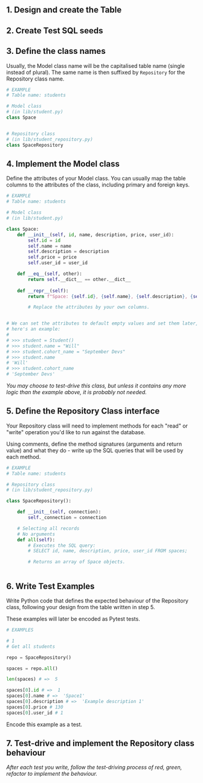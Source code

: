 ## 1. Design and create the Table
## 2. Create Test SQL seeds

## 3. Define the class names

Usually, the Model class name will be the capitalised table name (single instead of plural). The same name is then suffixed by `Repository` for the Repository class name.

```python
# EXAMPLE
# Table name: students

# Model class
# (in lib/student.py)
class Space


# Repository class
# (in lib/student_repository.py)
class SpaceRepository
```

## 4. Implement the Model class

Define the attributes of your Model class. You can usually map the table columns to the attributes of the class, including primary and foreign keys.

```python
# EXAMPLE
# Table name: students

# Model class
# (in lib/student.py)

class Space:
    def __init__(self, id, name, description, price, user_id):
        self.id = id
        self.name = name
        self.description = description
        self.price = price
        self.user_id = user_id

    def __eq__(self, other):
        return self.__dict__ == other.__dict__
    
    def __repr__(self):
        return f"Space: {self.id}, {self.name}, {self.description}, {self.price}, {self.user_id}"

        # Replace the attributes by your own columns.


# We can set the attributes to default empty values and set them later,
# here's an example:
#
# >>> student = Student()
# >>> student.name = "Will"
# >>> student.cohort_name = "September Devs"
# >>> student.name
# 'Will'
# >>> student.cohort_name
# 'September Devs'
```

_You may choose to test-drive this class, but unless it contains any more logic than the example above, it is probably not needed._

## 5. Define the Repository Class interface

Your Repository class will need to implement methods for each "read" or "write" operation you'd like to run against the database.

Using comments, define the method signatures (arguments and return value) and what they do - write up the SQL queries that will be used by each method.

```python
# EXAMPLE
# Table name: students

# Repository class
# (in lib/student_repository.py)

class SpaceRepository():

    def __init__(self, connection):
        self._connection = connection

    # Selecting all records
    # No arguments
    def all(self):
        # Executes the SQL query:
        # SELECT id, name, description, price, user_id FROM spaces;

        # Returns an array of Space objects.



```

## 6. Write Test Examples

Write Python code that defines the expected behaviour of the Repository class, following your design from the table written in step 5.

These examples will later be encoded as Pytest tests.

```python
# EXAMPLES

# 1
# Get all students

repo = SpaceRepository()

spaces = repo.all()

len(spaces) # =>  5

spaces[0].id # =>  1
spaces[0].name # =>  'Space1'
spaces[0].description # =>  'Example description 1'
spaces[0].price # 130
spaces[0].user_id # 1

```

Encode this example as a test.

## 7. Test-drive and implement the Repository class behaviour

_After each test you write, follow the test-driving process of red, green, refactor to implement the behaviour._

